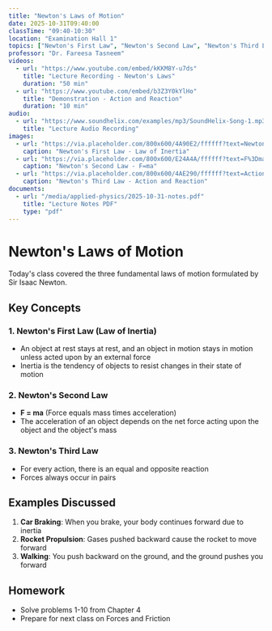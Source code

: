 ```yaml
---
title: "Newton's Laws of Motion"
date: 2025-10-31T09:40:00
classTime: "09:40-10:30"
location: "Examination Hall 1"
topics: ["Newton's First Law", "Newton's Second Law", "Newton's Third Law", "Force and Motion"]
professor: "Dr. Fareesa Tasneem"
videos:
  - url: "https://www.youtube.com/embed/kKKM8Y-u7ds"
    title: "Lecture Recording - Newton's Laws"
    duration: "50 min"
  - url: "https://www.youtube.com/embed/b3Z3Y0kYlHo"
    title: "Demonstration - Action and Reaction"
    duration: "10 min"
audio:
  - url: "https://www.soundhelix.com/examples/mp3/SoundHelix-Song-1.mp3"
    title: "Lecture Audio Recording"
images:
  - url: "https://via.placeholder.com/800x600/4A90E2/ffffff?text=Newton%27s+First+Law"
    caption: "Newton's First Law - Law of Inertia"
  - url: "https://via.placeholder.com/800x600/E24A4A/ffffff?text=F%3Dma"
    caption: "Newton's Second Law - F=ma"
  - url: "https://via.placeholder.com/800x600/4AE290/ffffff?text=Action-Reaction"
    caption: "Newton's Third Law - Action and Reaction"
documents:
  - url: "/media/applied-physics/2025-10-31-notes.pdf"
    title: "Lecture Notes PDF"
    type: "pdf"
---
```


# Newton's Laws of Motion

Today's class covered the three fundamental laws of motion formulated by Sir Isaac Newton.

## Key Concepts

### 1. Newton's First Law (Law of Inertia)
- An object at rest stays at rest, and an object in motion stays in motion unless acted upon by an external force
- Inertia is the tendency of objects to resist changes in their state of motion

### 2. Newton's Second Law
- **F = ma** (Force equals mass times acceleration)
- The acceleration of an object depends on the net force acting upon the object and the object's mass

### 3. Newton's Third Law
- For every action, there is an equal and opposite reaction
- Forces always occur in pairs

## Examples Discussed

1. **Car Braking**: When you brake, your body continues forward due to inertia
2. **Rocket Propulsion**: Gases pushed backward cause the rocket to move forward
3. **Walking**: You push backward on the ground, and the ground pushes you forward

## Homework
- Solve problems 1-10 from Chapter 4
- Prepare for next class on Forces and Friction
